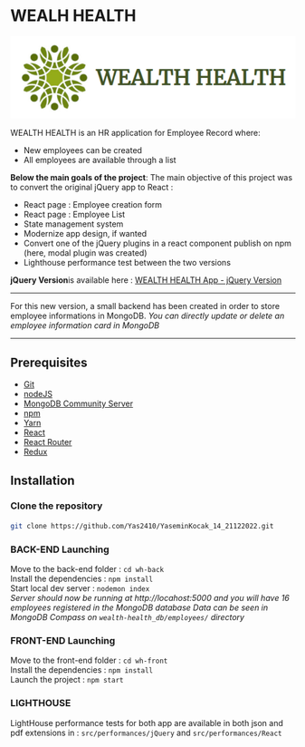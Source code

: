 # WEALH HEALTH

![Wealth Health logo](/wh-front/src/assets/wh-logo-txt.png)

WEALTH HEALTH is an HR application for Employee Record where:

- New employees can be created
- All employees are available through a list

**Below the main goals of the project**:
The main objective of this project was to convert the original jQuery app to React :

- React page : Employee creation form
- React page : Employee List
- State management system
- Modernize app design, if wanted
- Convert one of the jQuery plugins in a react component publish on npm (here, modal plugin was created)
- Lighthouse performance test between the two versions

**jQuery Version**is available here : [WEALTH HEALTH App - jQuery Version ](https://github.com/OpenClassrooms-Student-Center/P12_Front-end)

---

For this new version, a small backend has been created in order to store employee informations in MongoDB.
_You can directly update or delete an employee information card in MongoDB_

---

## Prerequisites

- [Git](https://git-scm.com/)
- [nodeJS](https://nodejs.org/en/)
- [MongoDB Community Server](https://www.mongodb.com/try/download/community)
- [npm](https://www.npmjs.com/)
- [Yarn](https://yarnpkg.com/)
- [React](https://fr.reactjs.org/)
- [React Router](https://reactrouter.com/)
- [Redux](https://redux.js.org/)

## Installation

### Clone the repository

```sh
git clone https://github.com/Yas2410/YaseminKocak_14_21122022.git
```

### BACK-END Launching

Move to the back-end folder : `cd wh-back`  
Install the dependencies : `npm install`  
Start local dev server : `nodemon index`  
_Server should now be running at http://locahost:5000 and you will have 16 employees registered in the MongoDB database_
_Data can be seen in MongoDB Compass on `wealth-health_db/employees/` directory_

### FRONT-END Launching

Move to the front-end folder : `cd wh-front`  
Install the dependencies : `npm install`  
Launch the project : `npm start`

### LIGHTHOUSE

LightHouse performance tests for both app are available in both json and pdf extensions in :
`src/performances/jQuery` and `src/performances/React`
